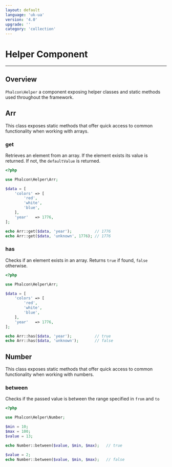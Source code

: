 ```yaml
---
layout: default
language: 'uk-ua'
version: '4.0'
upgrade: ''
category: 'collection'
---
```

# Helper Component
<hr/>

## Overview
`Phalcon\Helper` a component exposing helper classes and static methods used throughout the framework. 

## Arr
This class exposes static methods that offer quick access to common functionality when working with arrays.

### get
Retrieves an element from an array. If the element exists its value is returned. If not, the `defaultValue` is returned.

```php
<?php

use Phalcon\Helper\Arr;

$data = [
    'colors' => [
        'red',
        'white',
        'blue',
    ],
    'year'   => 1776,
];

echo Arr::get($data, 'year');          // 1776
echo Arr::get($data, 'unknown', 1776); // 1776
```

### has
Checks if an element exists in an array. Returns `true` if found, `false` otherwise.

```php
<?php

use Phalcon\Helper\Arr;

$data = [
    'colors' => [
        'red',
        'white',
        'blue',
    ],
    'year'   => 1776,
];

echo Arr::has($data, 'year');          // true
echo Arr::has($data, 'unknown');       // false
```

## Number
This class exposes static methods that offer quick access to common functionality when working with numbers.

### between
Checks if the passed value is between the range specified in `from` and `to`

```php
<?php

use Phalcon\Helper\Number;

$min = 10;
$max = 100;
$value = 13;

echo Number::between($value, $min, $max);   // true

$value = 2;
echo Number::between($value, $min, $max);   // false
```

